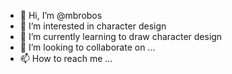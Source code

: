 - 👋 Hi, I’m @mbrobos
- 👀 I’m interested in character design
- 🌱 I’m currently learning to draw character design
- 💞️ I’m looking to collaborate on ...
- 📫 How to reach me ...

<!---
mbrobos/mbrobos is a ✨ special ✨ repository because its `README.md` (this file) appears on your GitHub profile.
You can click the Preview link to take a look at your changes.
--->
